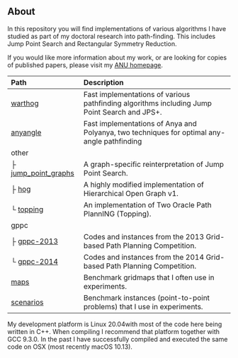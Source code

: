 ## About ##

In this repository you will find implementations of various algorithms I have studied as part of my doctoral research into path-finding. This includes Jump Point Search and Rectangular Symmetry Reduction.

If you would like more information about my work, or are looking for copies of published papers, please visit my [ANU homepage](http://users.rsise.anu.edu.au/~dharabor).

| Path | Description |
| :--- | :---------- |
| [warthog](https://bitbucket.org/dharabor/pathfinding/src/master/warthog/) | Fast implementations of various pathfinding algorithms including Jump Point Search and JPS+. |
| [anyangle](https://bitbucket.org/dharabor/pathfinding/src/master/anyangle/) | Fast implementations of Anya and Polyanya, two techniques for optimal any-angle pathfinding |
| other | |
| ├ [jump_point_graphs](https://bitbucket.org/dharabor/pathfinding/src/master/other/jump_point_graphs/) | A graph-specific reinterpretation of Jump Point Search.  |
| ├ [hog](https://bitbucket.org/dharabor/pathfinding/src/master/other/hog/) | A highly modified implementation of Hierarchical Open Graph v1. |
| └ [topping](https://bitbucket.org/dharabor/pathfinding/src/master/other/topping/) | An implementation of Two Oracle Path PlannING (Topping).  |
| gppc
| ├ [gppc-2013](https://bitbucket.org/dharabor/pathfinding/src/master/gppc/gppc-2013/) | Codes and instances from the 2013 Grid-based Path Planning Competition.
| └ [gppc-2014](https://bitbucket.org/dharabor/pathfinding/src/master/gppc/gppc-2014/) | Codes and instances from the 2014 Grid-based Path Planning Competition.
| [maps](https://bitbucket.org/dharabor/pathfinding/src/master/maps/)| Benchmark gridmaps that I often use in experiments. |
| [scenarios](https://bitbucket.org/dharabor/pathfinding/src/master/scenarios/) | Benchmark instances (point-to-point problems) that I use in experiments. |


My development platform is Linux 20.04with most of the code here being written in C++. When compiling I recommend that platform together with GCC 9.3.0. In the past I have successfully compiled and executed the same code on OSX (most recently macOS 10.13).
